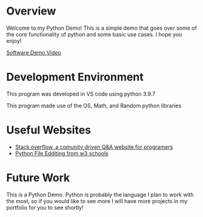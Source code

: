 # Overview

Welcome to my Python Demo!  This is a simple demo that goes over some of the core functionality of python and some basic use cases.  I hope you enjoy!

[Software Demo Video](https://youtu.be/Nd2k0j2UaFo)

# Development Environment

This program was developed in VS code using python 3.9.7

This program made use of the OS, Math, and Random python libraries

# Useful Websites

* [Stack overflow, a comunity driven Q&A website for programers](https://stackoverflow.com/)
* [Python File Edditing from w3 schools](https://www.w3schools.com/python/python_file_write.asp)

# Future Work

This is a Python Demo.  Python is probably the language I plan to work with the most, so if you would like to see more I will have more projects in my portfolio for you to see shortly!